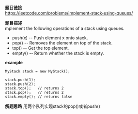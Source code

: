 **题目链接**  
https://leetcode.com/problems/implement-stack-using-queues/  

**题目描述**  
mplement the following operations of a stack using queues.

* push(x) -- Push element x onto stack.
* pop() -- Removes the element on top of the stack.
* top() -- Get the top element.
* empty() -- Return whether the stack is empty.

**example**  
```
MyStack stack = new MyStack();

stack.push(1);
stack.push(2);  
stack.top();   // returns 2
stack.pop();   // returns 2
stack.empty(); // returns false
```

**解题思路** 
用两个队列实现stack的pop()或者push()
